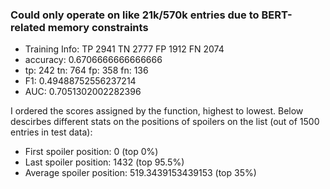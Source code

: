 ### Could only operate on like 21k/570k entries due to BERT-related memory constraints

- Training Info: TP  2941  TN  2777  FP  1912  FN  2074
- accuracy:  0.6706666666666666
- tp:  242 tn:  764 fp:  358 fn:  136
- F1:  0.49488752556237214
- AUC: 0.7051302002282396

I ordered the scores assigned by the function, highest to lowest. Below descirbes different stats on the positions of spoilers on the list (out of 1500 entries in test data):

- First spoiler position:  0 (top 0%)
- Last spoiler position:  1432 (top 95.5%)
- Average spoiler position:  519.3439153439153 (top 35%)
